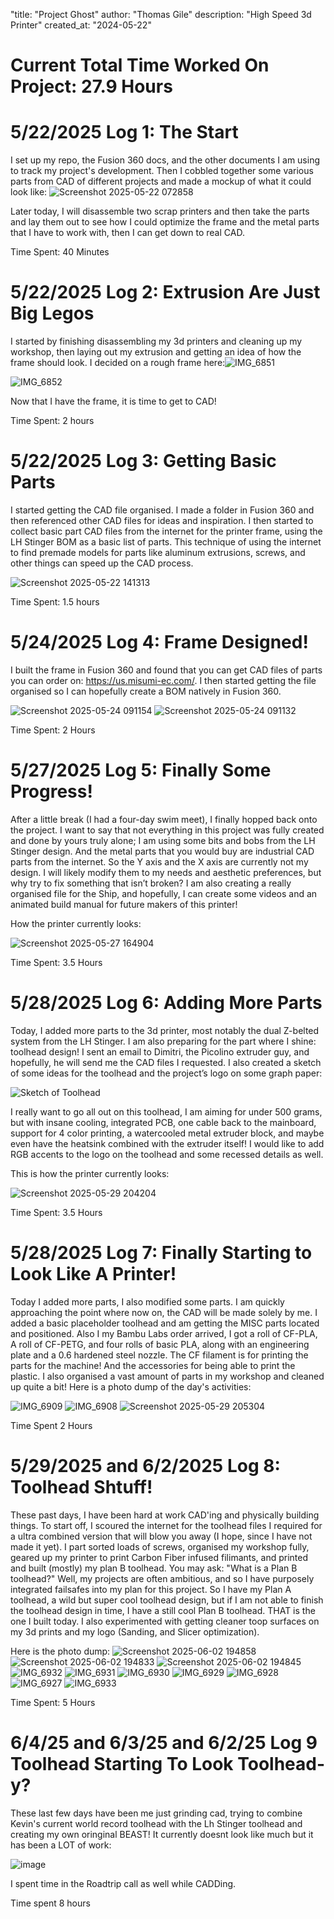 "title: "Project Ghost"
author: "Thomas Gile"
description: "High Speed 3d Printer"
created_at: "2024-05-22"

# Current Total Time Worked On Project: 27.9 Hours

# 5/22/2025 Log 1: The Start

I set up my repo, the Fusion 360 docs, and the other documents I am using to track my project's development. Then I cobbled together some various parts from CAD of different projects and made a mockup of what it could look like:
![Screenshot 2025-05-22 072858](https://github.com/user-attachments/assets/517e3725-991b-43a0-8b9b-5d0a9e3d8069)

Later today, I will disassemble two scrap printers and then take the parts and lay them out to see how I could optimize the frame and the metal parts that I have to work with, then I can get down to real CAD.

Time Spent: 40 Minutes

# 5/22/2025 Log 2: Extrusion Are Just Big Legos

I started by finishing disassembling my 3d printers and cleaning up my workshop, then laying out my extrusion and getting an idea of how the frame should look. I decided on a rough frame here:![IMG_6851](https://github.com/user-attachments/assets/89484311-25e3-4263-b618-e1a2b4bf3a2b)

![IMG_6852](https://github.com/user-attachments/assets/e226acf3-7b66-4e02-a3b7-032b34a0041d)

Now that I have the frame, it is time to get to CAD!

Time Spent: 2 hours

# 5/22/2025 Log 3: Getting Basic Parts

I started getting the CAD file organised. I made a folder in Fusion 360 and then referenced other CAD files for ideas and inspiration. I then started to collect basic part CAD files from the internet for the printer frame, using the LH Stinger BOM as a basic list of parts. This technique of using the internet to find premade models for parts like aluminum extrusions, screws, and other things can speed up the CAD process.

![Screenshot 2025-05-22 141313](https://github.com/user-attachments/assets/c15c1cc7-2978-44f7-aafa-c80af410894c)

Time Spent: 1.5 hours

# 5/24/2025 Log 4: Frame Designed!

I built the frame in Fusion 360 and found that you can get CAD files of parts you can order on: https://us.misumi-ec.com/. I then started getting the file organised so I can hopefully create a BOM natively in Fusion 360.

![Screenshot 2025-05-24 091154](https://github.com/user-attachments/assets/268c7227-6073-40b9-8695-469948fb7ec8)
![Screenshot 2025-05-24 091132](https://github.com/user-attachments/assets/7f724eae-430a-4cd8-a159-cb0624f7207b)

Time Spent: 2 Hours

# 5/27/2025 Log 5: Finally Some Progress!

After a little break (I had a four-day swim meet), I finally hopped back onto the project. I want to say that not everything in this project was fully created and done by yours truly alone; I am using some bits and bobs from the LH Stinger design. And the metal parts that you would buy are industrial CAD parts from the internet. So the Y axis and the X axis are currently not my design. I will likely modify them to my needs and aesthetic preferences, but why try to fix something that isn’t broken? I am also creating a really organised file for the Ship, and hopefully, I can create some videos and an animated build manual for future makers of this printer!

How the printer currently looks: 

![Screenshot 2025-05-27 164904](https://github.com/user-attachments/assets/a15a8a1f-c8d6-4c45-a547-7faefa315a3f)

Time Spent: 3.5 Hours

# 5/28/2025 Log 6: Adding More Parts
Today, I added more parts to the 3d printer, most notably the dual Z-belted system from the LH Stinger. I am also preparing for the part where I shine: toolhead design! I sent an email to Dimitri, the Picolino extruder guy, and hopefully, he will send me the CAD files I requested. I also created a sketch of some ideas for the toolhead and the project’s logo on some graph paper: 

![Sketch of Toolhead](https://github.com/user-attachments/assets/6f1840ae-c282-4bdf-b204-84e20d0e965e)


I really want to go all out on this toolhead, I am aiming for under 500 grams, but with insane cooling, integrated PCB, one cable back to the mainboard, support for 4 color printing, a watercooled metal extruder block, and maybe even have the heatsink combined with the extruder itself! I would like to add RGB accents to the logo on the toolhead and some recessed details as well. 

This is how the printer currently looks:

![Screenshot 2025-05-29 204204](https://github.com/user-attachments/assets/b904d15c-a223-497c-ac54-b03bbbc0b499)

Time Spent: 3.5 Hours

# 5/28/2025 Log 7: Finally Starting to Look Like A Printer!
Today I added more parts, I also modified some parts. I am quickly approaching the point where now on, the CAD will be made solely by me. I added a basic placeholder toolhead and am getting the MISC parts located and positioned.
Also I my Bambu Labs order arrived, I got a roll of CF-PLA, A roll of CF-PETG, and four rolls of basic PLA, along with an engineering plate and a 0.6 hardened steel nozzle. The CF filament is for printing the parts for the machine! And the accessories for being able to print the plastic. I also organised a vast amount of parts in my workshop and cleaned up quite a bit! Here is a photo dump of the day's activities: 

![IMG_6909](https://github.com/user-attachments/assets/e218fd93-df26-4a41-b337-4600fa4b6a85)
![IMG_6908](https://github.com/user-attachments/assets/b5587ed8-d478-45ca-966c-6d923cb4e579)
![Screenshot 2025-05-29 205304](https://github.com/user-attachments/assets/07e82241-9325-4e1f-a2f9-c80a9c0dc2ea)

Time Spent 2 Hours

# 5/29/2025 and 6/2/2025 Log 8: Toolhead Shtuff!
These past days, I have been hard at work CAD'ing and physically building things. To start off, I scoured the internet for the toolhead files I required for a ultra combined version that will blow you away (I hope, since I have not made it yet). I part sorted loads of screws, organised my workshop fully, geared up my printer to print Carbon Fiber infused filimants, and printed and built (mostly) my plan B toolhead. 
You may ask: "What is a Plan B toolhead?" Well, my projects are often ambitious, and so I have purposely integrated failsafes into my plan for this project. So I have my Plan A toolhead, a wild but super cool toolhead design, but if I am not able to finish the toolhead design in time, I have a still cool Plan B toolhead. THAT is the one I built today. I also experimented with getting cleaner toop surfaces on my 3d prints and my logo (Sanding, and Slicer optimization).

Here is the photo dump: 
![Screenshot 2025-06-02 194858](https://github.com/user-attachments/assets/1a71cb7a-a01a-4a50-a9c0-7df3b528c8ab)
![Screenshot 2025-06-02 194833](https://github.com/user-attachments/assets/96a0088c-f651-4054-9974-78567f0f0f09)
![Screenshot 2025-06-02 194845](https://github.com/user-attachments/assets/b2047f0e-5aea-4abb-8e75-fb42ead96b62)
![IMG_6932](https://github.com/user-attachments/assets/8b6a3bf8-b6f3-4263-807b-26ae3e2484c1)
![IMG_6931](https://github.com/user-attachments/assets/ded071e4-5754-4d64-8d39-21cea5f5a273)
![IMG_6930](https://github.com/user-attachments/assets/36d4920f-ec67-40af-b778-d94e609a47a8)
![IMG_6929](https://github.com/user-attachments/assets/d4b1f5ac-5c42-4e3c-bdb2-f9def20c8a4d)
![IMG_6928](https://github.com/user-attachments/assets/6e82160b-cf74-45d9-8b97-1253acfdeb47)
![IMG_6927](https://github.com/user-attachments/assets/fa70abfb-0ee8-40b0-8db8-30e487dc1015)
![IMG_6933](https://github.com/user-attachments/assets/59b4ed3f-4c83-4c7f-961e-0f0cff6585e6)

Time Spent: 5 Hours

# 6/4/25 and 6/3/25 and 6/2/25 Log 9 Toolhead Starting To Look Toolhead-y?

These last few days have been me just grinding cad, trying to combine Kevin's current world record toolhead with the Lh Stinger toolhead and creating my own oringinal BEAST! It currently doesnt look like much but it has been a LOT of work: 

![image](https://github.com/user-attachments/assets/1b62cd70-33fc-4266-a21e-332268dfde02)

I spent time in the Roadtrip call as well while CADDing.

Time spent 8 hours

